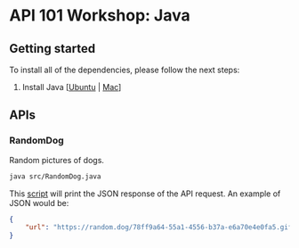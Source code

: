 # API 101 Workshop: Java

## Getting started

To install all of the dependencies, please follow the next steps:

1. Install Java [[Ubuntu](https://www.digitalocean.com/community/tutorials/how-to-install-java-with-apt-on-ubuntu-18-04) | [Mac](https://java.com/en/download/help/mac_install.xml)]

## APIs

### RandomDog

Random pictures of dogs.

```bash
java src/RandomDog.java
```

This [script](src/RandomDog.java) will print the JSON response of the API request. An example of JSON would be:

```json
{
    "url": "https://random.dog/78ff9a64-55a1-4556-b37a-e6a70e4e0fa5.gif"
}
```

